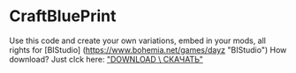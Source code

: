 # CraftBluePrint
 
Use this code and create your own variations, 
embed in your mods, 
all rights for [BIStudio] (https://www.bohemia.net/games/dayz "BIStudio")
How download? 
Just clck here:  ["DOWNLOAD \ СКАЧАТЬ"](https://github.com/Olegus-Dark/CraftBluePrint/archive/refs/heads/main.zip "DOWNLOAD \ СКАЧАТЬ")
